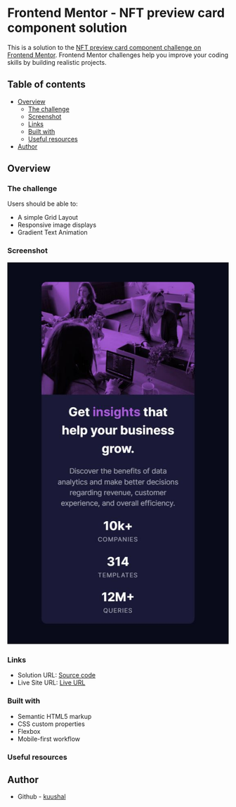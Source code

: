 # Frontend Mentor - NFT preview card component solution

This is a solution to the [NFT preview card component challenge on Frontend Mentor](https://www.frontendmentor.io/challenges/nft-preview-card-component-SbdUL_w0U). Frontend Mentor challenges help you improve your coding skills by building realistic projects. 

## Table of contents

- [Overview](#overview)
  - [The challenge](#the-challenge)
  - [Screenshot](#screenshot)
  - [Links](#links)
  - [Built with](#built-with)
  - [Useful resources](#useful-resources)
- [Author](#author)


## Overview

### The challenge

Users should be able to:

- A simple Grid Layout
- Responsive image displays
- Gradient Text Animation

### Screenshot

![](./screenshot.JPG)

### Links

- Solution URL: [Source code](https://github.com/kuushal/frontend-mentor/tree/main/nft-preview-card-component)
- Live Site URL: [Live URL](https://kuushal.github.io/frontend-mentor/nft-preview-card-component/)

### Built with

- Semantic HTML5 markup
- CSS custom properties
- Flexbox
- Mobile-first workflow

### Useful resources


## Author

- Github - [kuushal](https://www.github.com/kuushal)